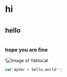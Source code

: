 # <h1>hi
# <h2>hello
# <h3>hope you are fine
!![Image of Yaktocat](https://octodex.github.com/images/yaktocat.png)
``` javascript
var myVar = hello,world!";
```
